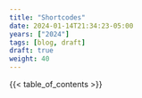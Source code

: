 ```yaml
---
title: "Shortcodes"
date: 2024-01-14T21:34:23-05:00
years: ["2024"]
tags: [blog, draft]
draft: true
weight: 40
---
```


<!--more-->
{{< table_of_contents >}}
